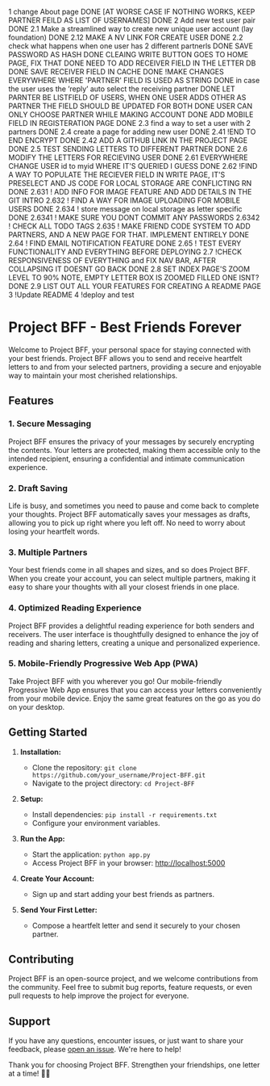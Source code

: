 1 change About page DONE
[AT WORSE CASE IF NOTHING WORKS, KEEP PARTNER FEILD AS LIST OF USERNAMES] DONE
2 Add new test user pair DONE
2.1 Make a streamlined way to create new unique user account (lay foundation) DONE
2.12 MAKE A NV LINK FOR CREATE USER DONE
2.2 check what happens when one user has 2 different partnerls DONE
    SAVE PASSWORD AS HASH DONE
    CLEAING WRITE BUTTON GOES TO HOME PAGE, FIX THAT DONE
    NEED TO ADD RECEIVER FIELD IN THE LETTER DB DONE
    SAVE RECEIVER FIELD IN CACHE  DONE
    !MAKE CHANGES EVERYWHERE WHERE 'PARTNER' FIELD IS USED AS STRING DONE
    in case the user uses the ’reply’ auto select the receiving partner DONE
    LET PARNTER BE LISTFIELD OF USERS, WHEN ONE USER ADDS OTHER AS PARTNER THE FIELD SHOULD BE UPDATED FOR BOTH DONE
    USER CAN ONLY CHOOSE PARTNER WHILE MAKING ACCOUNT DONE
    ADD MOBILE FIELD IN REGISTERATION PAGE   DONE
2.3 find a way to set a user with 2 partners  DONE
2.4 create a page for adding new user DONE
2.41 !END TO END ENCRYPT DONE
2.42 ADD A GITHUB LINK IN THE PROJECT PAGE  DONE
2.5 TEST SENDING LETTERS TO DIFFERENT PARTNER DONE
2.6  MODIFY THE LETTERS FOR RECIEVING USER  DONE
2.61 EVERYWHERE CHANGE USER id to myid WHERE IT'S QUERIED I GUESS DONE
2.62 !FIND A WAY TO POPULATE THE RECIEVER FIELD IN WRITE PAGE, IT'S PRESELECT AND JS CODE FOR LOCAL STORAGE ARE CONFLICTING RN DONE
2.631 ! ADD INFO FOR IMAGE FEATURE AND ADD DETAILS IN THE GIT INTRO
2.632 ! FIND A WAY FOR IMAGE UPLOADING FOR MOBILE USERS DONE
2.634 ! store message on local storage as letter specific DONE
2.6341 ! MAKE SURE YOU DONT COMMIT ANY PASSWORDS
2.6342 ! CHECK ALL TODO TAGS 
2.635 ! MAKE FRIEND CODE SYSTEM TO ADD PARTNERS, AND A NEW PAGE FOR THAT. IMPLEMENT ENTIRELY  DONE
2.64 ! FIND EMAIL NOTIFICATION FEATURE DONE
2.65 ! TEST EVERY FUNCTIONALITY AND EVERYTHING BEFORE DEPLOYING
2.7 !CHECK RESPONSIVENESS OF EVERYTHING and FIX NAV BAR, AFTER COLLAPSING IT DOESNT GO BACK DONE
2.8 SET INDEX PAGE'S ZOOM LEVEL TO 90% NOTE, EMPTY LETTER BOX IS ZOOMED FILLED ONE ISNT? DONE
2.9 LIST OUT ALL YOUR FEATURES FOR CREATING A README PAGE
3 !Update README
4    !deploy and test



# Project BFF - Best Friends Forever

Welcome to Project BFF, your personal space for staying connected with your best friends. Project BFF allows you to send and receive heartfelt letters to and from your selected partners, providing a secure and enjoyable way to maintain your most cherished relationships.

## Features

### 1. Secure Messaging

Project BFF ensures the privacy of your messages by securely encrypting the contents. Your letters are protected, making them accessible only to the intended recipient, ensuring a confidential and intimate communication experience.

### 2. Draft Saving

Life is busy, and sometimes you need to pause and come back to complete your thoughts. Project BFF automatically saves your messages as drafts, allowing you to pick up right where you left off. No need to worry about losing your heartfelt words.

### 3. Multiple Partners

Your best friends come in all shapes and sizes, and so does Project BFF. When you create your account, you can select multiple partners, making it easy to share your thoughts with all your closest friends in one place.

### 4. Optimized Reading Experience

Project BFF provides a delightful reading experience for both senders and receivers. The user interface is thoughtfully designed to enhance the joy of reading and sharing letters, creating a unique and personalized experience.

### 5. Mobile-Friendly Progressive Web App (PWA)

Take Project BFF with you wherever you go! Our mobile-friendly Progressive Web App ensures that you can access your letters conveniently from your mobile device. Enjoy the same great features on the go as you do on your desktop.

## Getting Started

1. **Installation:**
   - Clone the repository: `git clone https://github.com/your_username/Project-BFF.git`
   - Navigate to the project directory: `cd Project-BFF`

2. **Setup:**
   - Install dependencies: `pip install -r requirements.txt`
   - Configure your environment variables.

3. **Run the App:**
   - Start the application: `python app.py`
   - Access Project BFF in your browser: [http://localhost:5000](http://localhost:5000)

4. **Create Your Account:**
   - Sign up and start adding your best friends as partners.

5. **Send Your First Letter:**
   - Compose a heartfelt letter and send it securely to your chosen partner.

## Contributing

Project BFF is an open-source project, and we welcome contributions from the community. Feel free to submit bug reports, feature requests, or even pull requests to help improve the project for everyone.

## Support

If you have any questions, encounter issues, or just want to share your feedback, please [open an issue](https://github.com/your_username/Project-BFF/issues). We're here to help!

Thank you for choosing Project BFF. Strengthen your friendships, one letter at a time! 💌🌟
